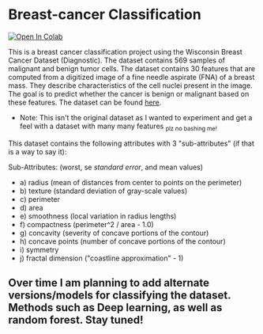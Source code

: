 # Breast-cancer Classification

[![Open In Colab](https://colab.research.google.com/assets/colab-badge.svg)](https://colab.research.google.com/github/Aaryan-Patel2/logistic_reg/blob/main/example/logistic_reg.ipynb)

This is a breast cancer classification project using the Wisconsin Breast Cancer Dataset (Diagnostic). The dataset contains 569 samples of malignant and benign tumor cells. The dataset contains 30 features that are computed from a digitized image of a fine needle aspirate (FNA) of a breast mass. They describe characteristics of the cell nuclei present in the image. The goal is to predict whether the cancer is benign or malignant based on these features. The dataset can be found [here](https://archive.ics.uci.edu/ml/datasets/Breast+Cancer+Wisconsin+(Diagnostic)).

- Note: This isn't the original dataset as I wanted to experiment and get a feel with a dataset with many many features <sub> plz no bashing me!

This dataset contains the following attributes with 3 "sub-attributes" (if that is a way to say it):

Sub-Attributes: (worst, se *standard error*, and mean values)

- a) radius (mean of distances from center to points on the perimeter)
- b) texture (standard deviation of gray-scale values)
- c) perimeter
- d) area
- e) smoothness (local variation in radius lengths)
- f) compactness (perimeter^2 / area - 1.0)
- g) concavity (severity of concave portions of the contour)
- h) concave points (number of concave portions of the contour)
- i) symmetry
- j) fractal dimension ("coastline approximation" - 1)



## Over time I am planning to add alternate versions/models for classifying the dataset. Methods such as Deep learning, as well as random forest. Stay tuned!

